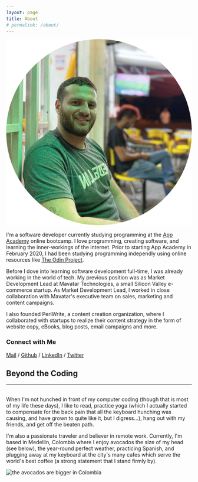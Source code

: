 ```yaml
---
layout: page
title: About
# permalink: /about/
---
```

<div class="img-wrap-center">
<img src="/assets/ben-tienda-circle.png" id="ben-in-tienda" alt="picture of ben perlmutter">
</div>

I'm a software developer currently studying programming at the [App Academy](https://appacademy.io/) online bootcamp. I love programming, creating software, and learning the inner-workings of the internet. Prior to starting App Academy in February 2020, I had been studying programming independly using online resources like [The Odin Project](https://theodinproject.org).

Before I dove into learning software development full-time, I was already working in the world of tech. My previous position was as Market Development Lead at Mavatar Technologies, a small Silicon Valley e-commerce startup. As Market Development Lead, I worked in close collaboration with Mavatar's executive team on sales, marketing and content campaigns. 

I also founded PerlWrite, a content creation organization, where I collaborated with startups to realize their content strategy in the form of website copy, eBooks, blog posts, email campaigns and more.  

### Connect with Me
[Mail](mailto:ben@perlmutter.io) / [Github](https://github.com/bpmutter) / [LinkedIn](https://www.linkedin.com/in/ben-perlmutter-a410228a/) / [Twitter](https://twitter.com/bpmutter)

## Beyond the Coding
---
<br>
When I'm not hunched in front of my computer coding (though that is most of my life these days), I like to read, practice yoga (which I actually started to compensate for the back pain that all the keyboard hunching was causing, and have grown to quite like it, but I digress...), hang out with my friends, and get off the beaten path.

I'm also a passionate traveler and believer in remote work. Currently, I'm based in Medellin, Colombia where I enjoy  avocados the size of my head (see below), the year-round perfect weather, practicing Spanish, and plugging away at my keyboard at the city's many cafes which serve the world's best coffee (a strong statement that I stand firmly by).

<div class="img-wrap-center">
<img src="/assets/img/avocado-head.png" id="avocado-head" alt="the avocados are bigger in Colombia">
</div>

